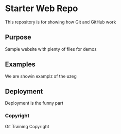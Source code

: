 # Starter Web Repo

This repository is for showing how Git and GitHub work

## Purpose

Sample website with plenty of files for demos

## Examples

We are showin examplz of the uzeg

## Deployment

Deployment is the funny part

### Copyright
Git Training Copyright